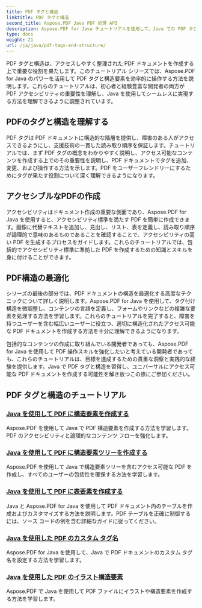 ```yaml
---
title: PDF タグと構造
linktitle: PDF タグと構造
second_title: Aspose.PDF Java PDF 処理 API
description: Aspose.PDF for Java チュートリアルを使用して、Java での PDF タグと構造を習得します。アクセスしやすく整理された PDF を簡単に作成します。
type: docs
weight: 21
url: /ja/java/pdf-tags-and-structure/
---
```

PDF タグと構造は、アクセスしやすく整理された PDF ドキュメントを作成する上で重要な役割を果たします。このチュートリアル シリーズでは、Aspose.PDF for Java のパワーを活用して PDF タグと構造要素を効率的に操作する方法を説明します。これらのチュートリアルは、初心者と経験豊富な開発者の両方が PDF アクセシビリティの重要性を理解し、Java を使用してシームレスに実現する方法を理解できるように調整されています。

## PDFのタグと構造を理解する

PDF タグは PDF ドキュメントに構造的な階層を提供し、障害のある人がアクセスできるようにし、支援技術の一貫した読み取り順序を保証します。チュートリアルでは、まず PDF タグの概念をわかりやすく説明し、アクセス可能なコンテンツを作成する上でのその重要性を説明し、PDF ドキュメントでタグを追加、変更、および操作する方法を示します。PDF をユーザーフレンドリーにするためにタグが果たす役割について深く理解できるようになります。

## アクセシブルなPDFの作成

アクセシビリティはドキュメント作成の重要な側面であり、Aspose.PDF for Java を使用すると、アクセシビリティ標準を満たす PDF を簡単に作成できます。画像に代替テキストを追加し、見出し、リスト、表を定義し、読み取り順序が論理的で意味のあるものであることを確認することで、アクセシビリティの高い PDF を生成するプロセスをガイドします。これらのチュートリアルでは、包括的でアクセシビリティ標準に準拠した PDF を作成するための知識とスキルを身に付けることができます。

## PDF構造の最適化

シリーズの最後の部分では、PDF ドキュメントの構造を最適化する高度なテクニックについて詳しく説明します。Aspose.PDF for Java を使用して、タグ付け構造を微調整し、コンテンツの言語を定義し、フォームやリンクなどの複雑な要素を処理する方法を学習します。これらのチュートリアルを完了すると、障害を持つユーザーを含む幅広いユーザーに役立つ、適切に構造化されたアクセス可能な PDF ドキュメントを作成する方法を十分に理解できるようになります。

包括的なコンテンツの作成に取り組んでいる開発者であっても、Aspose.PDF for Java を使用して PDF 操作スキルを強化したいと考えている開発者であっても、これらのチュートリアルは、目標を達成するための貴重な洞察と実践的な経験を提供します。Java で PDF タグと構造を習得し、ユニバーサルにアクセス可能な PDF ドキュメントを作成する可能性を解き放つこの旅にご参加ください。

## PDF タグと構造のチュートリアル
### [Java を使用して PDF に構造要素を作成する](./create-structure-element-in-pdf-using-java/)
Aspose.PDF を使用して Java で PDF 構造要素を作成する方法を学習します。PDF のアクセシビリティと論理的なコンテンツ フローを強化します。
### [Java を使用して PDF に構造要素ツリーを作成する](./create-structure-element-tree-in-pdf-using-java/)
Aspose.PDF を使用して Java で構造要素ツリーを含むアクセス可能な PDF を作成し、すべてのユーザーの包括性を確保する方法を学習します。
### [Java を使用して PDF に表要素を作成する](./create-table-element-in-pdf-using-java/)
Java と Aspose.PDF for Java を使用して PDF ドキュメント内のテーブルを作成およびカスタマイズする方法を説明します。PDF テーブルを正確に制御するには、ソース コードの例を含む詳細なガイドに従ってください。
### [Java を使用した PDF のカスタム タグ名](./custom-tag-name-for-pdf-using-java/)
Aspose.PDF for Java を使用して、Java で PDF ドキュメントのカスタム タグ名を設定する方法を学習します。
### [Java を使用した PDF のイラスト構造要素](./illustration-structure-elements-in-pdf-using-java/)
Aspose.PDF で Java を使用して PDF ファイルにイラストや構造要素を作成する方法を学習します。